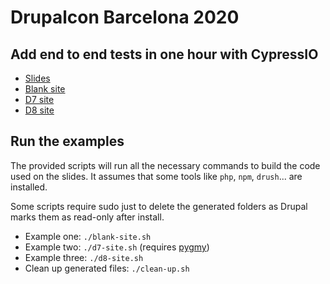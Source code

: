 # Drupalcon Barcelona 2020

## Add end to end tests in one hour with CypressIO

* [Slides](https://docs.google.com/presentation/d/1KunnazV_joHNLTrvfIi8iOMFnUnkwQcOMDOx6sYWe7Y/edit?usp=sharing)
* [Blank site](https://github.com/fjgarlin/drupalcon-barcelona-2020/blob/master/blank-site.sh)
* [D7 site](https://github.com/fjgarlin/drupalcon-barcelona-2020/blob/master/d7-site.sh)
* [D8 site](https://github.com/fjgarlin/drupalcon-barcelona-2020/blob/master/d8-site.sh)

## Run the examples

The provided scripts will run all the necessary commands to build the code used on the slides. 
It assumes that some tools like `php`, `npm`, `drush`... are installed.

Some scripts require sudo just to delete the generated folders as Drupal marks them as read-only after install.

* Example one: `./blank-site.sh`
* Example two: `./d7-site.sh` (requires [pygmy](https://pygmy.readthedocs.io/en/master/))
* Example three: `./d8-site.sh`
* Clean up generated files: `./clean-up.sh`
